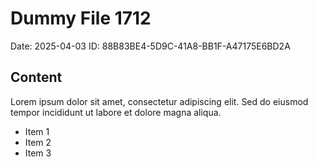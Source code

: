 # Dummy File 1712

Date: 2025-04-03
ID: 88B83BE4-5D9C-41A8-BB1F-A47175E6BD2A

## Content

Lorem ipsum dolor sit amet, consectetur adipiscing elit.
Sed do eiusmod tempor incididunt ut labore et dolore magna aliqua.

* Item 1
* Item 2
* Item 3

